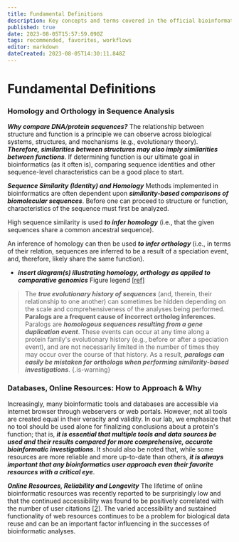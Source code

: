 ```yaml
---
title: Fundamental Definitions
description: Key concepts and terms covered in the official bioinformatics introductory course
published: true
date: 2023-08-05T15:57:59.090Z
tags: recommended, favorites, workflows
editor: markdown
dateCreated: 2023-08-05T14:30:11.848Z
---
```


# Fundamental Definitions
### Homology and Orthology in Sequence Analysis
***Why compare DNA/protein sequences?***
The relationship between structure and function is a principle we can observe across biological systems, structures, and mechanisms (e.g., evolutionary theory). ***Therefore, similarities between structures may also imply similarities between functions***.
If determining function is our ultimate goal in bioinformatics (as it often is), comparing sequence identities and other sequence-level characteristics can be a good place to start.

***Sequence Similarity (Identity) and Homology***
Methods implemented in bioinformatics are often dependent upon ***similarity-based comparisons of biomolecular sequences***. Before one can proceed to structure or function, characteristics of the sequence must first be analyzed.

High sequence similarity is used ***to infer homology*** (i.e., that the given sequences share a common ancestral sequence).

An inference of homology can then be used ***to infer orthology*** (i.e., in terms of their relation, sequences are inferred to be a result of a speciation event, and, therefore, likely share the same function).

- ***insert diagram(s) illustrating homology, orthology as applied to comparative genomics***
Figure legend [[ref]](link)


> The ***true evolutionary history of sequences*** (and, therein, their relationship to one another) can sometimes be hidden depending on the scale and comprehensiveness of the analyses being performed.
**Paralogs are a frequent cause of incorrect ortholog inferences**.
Paralogs are ***homologous sequences resulting from a gene duplication event***. These events can occur at any time along a protein family's evolutionary history (e.g., before or after a speciation event), and are not necessarily limited in the number of times they may occur over the course of that history. As a result, ***paralogs can easily be mistaken for orthologs when performing similarity-based investigations***.
{.is-warning}




### Databases, Online Resources: How to Approach & Why
Increasingly, many bioinformatic tools and databases are accessible via internet browser through webservers or web portals. However, not all tools are created equal in their veracity and validity. In our lab, we emphasize that no tool should be used alone for finalizing conclusions about a protein's function; that is, ***it is essential that multiple tools and data sources be used and their results compared for more comprehensive, accurate bioinformatic investigations***. It should also be noted that, while some resources are more reliable and more up-to-date than others, ***it is always important that any bioinformatics user approach even their favorite resources with a critical eye***.

***Online Resources, Reliability and Longevity***
The lifetime of online bioinformatic resources was recently reported to be surprisingly low and that the continued accessibility was found to be positively correlated with the number of user citations [[2]](https://academic.oup.com/nar/article/48/22/12523/6018434). The varied accessibility and sustained functionality of web resources continues to be a problem for biological data reuse and can be an important factor influencing in the successes of bioinformatic analyses. 


